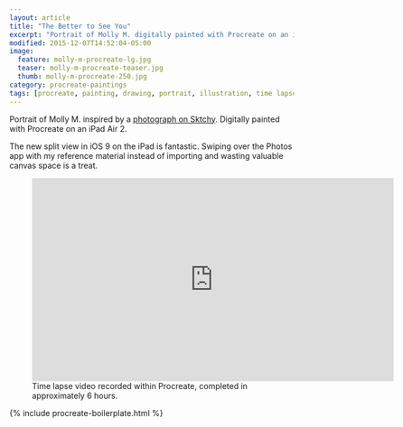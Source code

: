 ```yaml
---
layout: article
title: "The Better to See You"
excerpt: "Portrait of Molly M. digitally painted with Procreate on an iPad."
modified: 2015-12-07T14:52:04-05:00
image: 
  feature: molly-m-procreate-lg.jpg
  teaser: molly-m-procreate-teaser.jpg
  thumb: molly-m-procreate-250.jpg
category: procreate-paintings
tags: [procreate, painting, drawing, portrait, illustration, time lapse, sktchy]
---
```


Portrait of Molly M. inspired by a [photograph on Sktchy](http://sktchy.com/hvnEKC). Digitally painted with Procreate on an iPad Air 2.

The new split view in iOS 9 on the iPad is fantastic. Swiping over the Photos app with my reference material instead of importing and wasting valuable canvas space is a treat.

<figure>
  <iframe width="640" height="360" src="https://www.youtube-nocookie.com/embed/8DPmXlx58Dk?controls=0&amp;showinfo=0" frameborder="0" allowfullscreen></iframe>
  <figcaption>Time lapse video recorded within Procreate, completed in approximately 6 hours.</figcaption>
</figure>

{% include procreate-boilerplate.html %}
